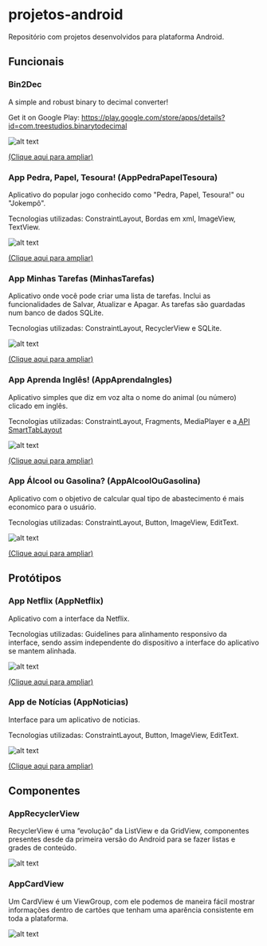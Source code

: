 # projetos-android

Repositório com projetos desenvolvidos para plataforma Android.

## Funcionais

### Bin2Dec 
A simple and robust binary to decimal converter!

Get it on Google Play: https://play.google.com/store/apps/details?id=com.treestudios.binarytodecimal

![alt text](https://i.imgur.com/Z3w7sfa.png)

<a href="https://i.imgur.com/Z3w7sfa.png"> (Clique aqui para ampliar)</a>


### App Pedra, Papel, Tesoura! (AppPedraPapelTesoura)
Aplicativo do popular jogo conhecido como "Pedra, Papel, Tesoura!" ou "Jokempô".

Tecnologias utilizadas: ConstraintLayout, Bordas em xml, ImageView, TextView.

![alt text](https://i.imgur.com/dquIzN5.png)

<a href="https://i.imgur.com/klbuKPO.png"> (Clique aqui para ampliar)</a>

### App Minhas Tarefas (MinhasTarefas)
Aplicativo onde você pode criar uma lista de tarefas. Inclui as funcionalidades de Salvar, Atualizar e Apagar. As tarefas são guardadas num banco de dados SQLite.

Tecnologias utilizadas: ConstraintLayout, RecyclerView e SQLite.

![alt text](https://i.imgur.com/o1tqgIj.gif)

<a href="https://i.imgur.com/gFKG5mF.gif"> (Clique aqui para ampliar)</a>


### App Aprenda Inglês! (AppAprendaIngles)
Aplicativo simples que diz em voz alta o nome do animal (ou número) clicado em inglês.

Tecnologias utilizadas: ConstraintLayout, Fragments, MediaPlayer e a<a href="https://github.com/ogaclejapan/SmartTabLayout/"> API SmartTabLayout </a>  

![alt text](https://imgur.com/v9RNZLJ.gif)

<a href="https://i.imgur.com/VHobf8h.gif"> (Clique aqui para ampliar)</a>

### App Álcool ou Gasolina? (AppAlcoolOuGasolina)
Aplicativo com o objetivo de calcular qual tipo de abastecimento é mais economico para o usuário.

Tecnologias utilizadas: ConstraintLayout, Button, ImageView, EditText.

![alt text](https://i.imgur.com/qZt5PjQ.png)

<a href="https://i.imgur.com/HcTNhhc.jpg"> (Clique aqui para ampliar)</a>


## Protótipos 

### App Netflix (AppNetflix)
Aplicativo com a interface da Netflix.

Tecnologias utilizadas: Guidelines para alinhamento responsivo da interface, sendo assim independente do dispositivo a interface do aplicativo se mantem alinhada.

![alt text](https://i.imgur.com/BEnoZwV.jpg)

<a href="https://i.imgur.com/CVHyWhv.jpg"> (Clique aqui para ampliar)</a>

### App de Notícias (AppNoticias)
Interface para um aplicativo de noticias.


Tecnologias utilizadas: ConstraintLayout, Button, ImageView, EditText.

![alt text](https://i.imgur.com/DZDyuGj.png)

<a href="https://i.imgur.com/7rlek7t.png"> (Clique aqui para ampliar)</a>



## Componentes

### AppRecyclerView 

RecyclerView é uma “evolução” da ListView e da GridView, componentes presentes desde da primeira versão do Android para se fazer listas e grades de conteúdo.

![alt text](https://i.imgur.com/GSq94Ec.gif)

### AppCardView 

Um CardView é um ViewGroup, com ele podemos de maneira fácil  mostrar informações dentro de cartões que tenham uma aparência consistente em toda a plataforma.

![alt text](https://i.imgur.com/zwdDBds.gif)
